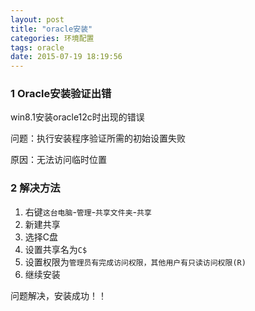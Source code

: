 ```yaml
---
layout: post
title: "oracle安装"
categories: 环境配置
tags: oracle
date: 2015-07-19 18:19:56
---
```


### 1 Oracle安装验证出错

win8.1安装oracle12c时出现的错误

问题：执行安装程序验证所需的初始设置失败

原因：无法访问临时位置

<!-- more -->

### 2 解决方法

1. 右键`这台电脑`-`管理`-`共享文件夹`-`共享` 
2. 新建共享
3. 选择C盘
4. 设置共享名为`C$`
5. 设置权限为`管理员有完成访问权限，其他用户有只读访问权限(R)`
6. 继续安装

问题解决，安装成功！！
